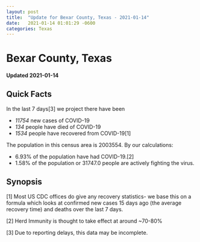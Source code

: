 ```yaml
---
layout: post
title:  "Update for Bexar County, Texas - 2021-01-14"
date:   2021-01-14 01:01:29 -0600
categories: Texas
---
```


# Bexar County, Texas
#### Updated 2021-01-14

## Quick Facts

In the last 7 days[3] we project there have been
- *11754* new cases of COVID-19
- *134* people have died of COVID-19
- *1534* people have recovered from COVID-19[1]

The population in this census area is 2003554. By our calculations:
- 6.93% of the population have had COVID-19.[2]
- 1.58% of the population or 31747.0 people are actively fighting the virus.

## Synopsis




[1] Most US CDC offices do give any recovery statistics- we base this on a formula which looks at confirmed new cases
15 days ago (the average recovery time) and deaths over the last 7 days.

[2] Herd Immunity is thought to take effect at around ~70-80%

[3] Due to reporting delays, this data may be incomplete.
 
    